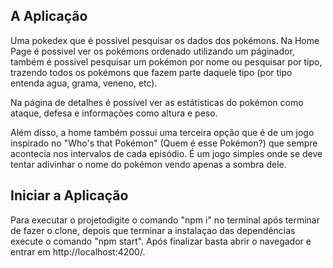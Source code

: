 ## A Aplicação
Uma pokedex que é possivel pesquisar os dados dos pokémons. Na Home Page é possivel ver os pokémons ordenado utilizando um páginador, também é possivel pesquisar um pokémon por nome ou pesquisar por tipo, trazendo todos os pokémons que fazem parte daquele tipo (por tipo entenda agua, grama, veneno, etc).

Na página de detalhes é possível ver as estátisticas do pokémon como ataque, defesa e informações como altura e peso.

Além disso, a home também possui uma terceira opção que é de um jogo inspirado no "Who's that Pokémon" (Quem é esse Pokémon?) que sempre acontecia nos intervalos de cada episódio. É um jogo simples onde se deve tentar adivinhar o nome do pokémon vendo apenas a sombra dele.

## Iniciar a Aplicação
Para executar o projetodigite o comando "npm i" no terminal após terminar de fazer o clone, depois que terminar a instalaçao das dependências execute o comando "npm start". Após finalizar basta abrir o navegador e entrar em http://localhost:4200/.
